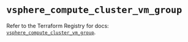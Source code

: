 # `vsphere_compute_cluster_vm_group`

Refer to the Terraform Registry for docs: [`vsphere_compute_cluster_vm_group`](https://registry.terraform.io/providers/hashicorp/vsphere/2.9.1/docs/resources/compute_cluster_vm_group).
